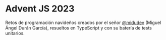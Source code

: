 # Advent JS 2023

Retos de programación navideños creados por el señor [@midudev](https://github.com/midudev) (Miguel Ángel Durán García), resueltos en TypeScript y con su batería de tests unitarios.
